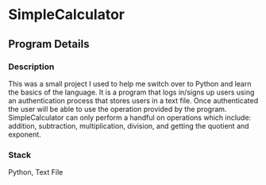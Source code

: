 # SimpleCalculator

## Program Details

### Description

This was a small project I used to help me switch over to Python and learn the basics of the language. It is a program that logs in/signs up users using an authentication process that stores users in a text file. Once authenticated the user will be able to use the operation provided by the program. SimpleCalculator can only perform a handful on operations which include: addition, subtraction, multiplication, division, and getting the quotient and  exponent.

### Stack
Python, Text File
